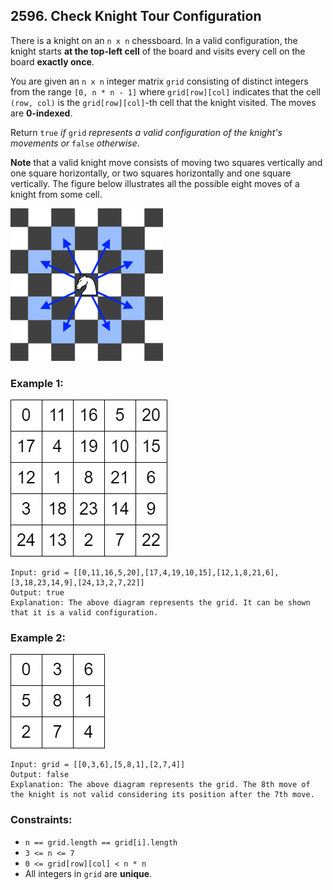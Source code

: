 ## 2596. Check Knight Tour Configuration

There is a knight on an ```n x n``` chessboard. In a valid configuration, the knight starts **at the top-left cell** of the board and visits every cell on the board **exactly once**.

You are given an ```n x n``` integer matrix ```grid``` consisting of distinct integers from the range ```[0, n * n - 1]``` where ```grid[row][col]``` indicates that the cell ```(row, col)``` is the ```grid[row][col]```-th cell that the knight visited. The moves are **0-indexed**.

Return ```true``` *if* ```grid``` *represents a valid configuration of the knight's movements or* ```false``` *otherwise*.

**Note** that a valid knight move consists of moving two squares vertically and one square horizontally, or two squares horizontally and one square vertically. The figure below illustrates all the possible eight moves of a knight from some cell.

![Possible moves](images/moves.png)

### Example 1:

![Example 1](images/example1.png)

```
Input: grid = [[0,11,16,5,20],[17,4,19,10,15],[12,1,8,21,6],[3,18,23,14,9],[24,13,2,7,22]]
Output: true
Explanation: The above diagram represents the grid. It can be shown that it is a valid configuration.
```
### Example 2:

![Example 2](images/example2.png)

```
Input: grid = [[0,3,6],[5,8,1],[2,7,4]]
Output: false
Explanation: The above diagram represents the grid. The 8th move of the knight is not valid considering its position after the 7th move.
```

### Constraints:

* ```n == grid.length == grid[i].length```
* ```3 <= n <= 7```
* ```0 <= grid[row][col] < n * n```
* All integers in ```grid``` are **unique**.